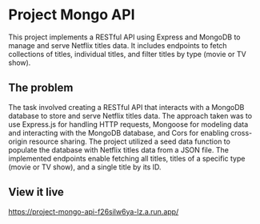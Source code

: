 # Project Mongo API

This project implements a RESTful API using Express and MongoDB to manage and serve Netflix titles data. It includes endpoints to fetch collections of titles, individual titles, and filter titles by type (movie or TV show).

## The problem

The task involved creating a RESTful API that interacts with a MongoDB database to store and serve Netflix titles data. The approach taken was to use Express.js for handling HTTP requests, Mongoose for modeling data and interacting with the MongoDB database, and Cors for enabling cross-origin resource sharing. The project utilized a seed data function to populate the database with Netflix titles data from a JSON file. The implemented endpoints enable fetching all titles, titles of a specific type (movie or TV show), and a single title by its ID.

## View it live

https://project-mongo-api-f26silw6ya-lz.a.run.app/
